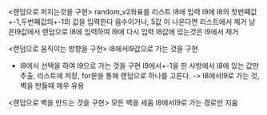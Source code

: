 <랜덤으로 퍼지는것을 구현>
random_v2좌표를 리스트 l8에 입력
l9에 l8의 첫번쨰값+-1,두번째값의+-1의 값을 입력한다
음수이거나,  5값 이 나온다면 리스트에서 제거
남은l9값에서 랜덤으로 l8에 임력하여 l9에 다시 입력
l8값에 있는것은 l9에서 제거

<랜덤으로 움직이는 방향을 구현>
l8에서l9값으로 가는 것을 구현
- l8에서 선택을 하여 l9으로 가는 것을 구현
l9에서+-1을 한 사방에서 l8에 있는 값만 추출, 리스트에 저장, for문을 통해 랜덤으로 하나를 고른다. 
-> l8에서l9로 가는 것, 벽을 만들때 매우 유용

<랜덤으로 벽을 만드는 것을 구현>
모든 벽을 세움
l8에서l9로 가는 경로만 지움
